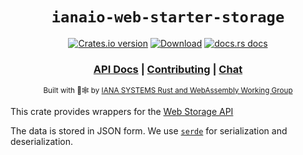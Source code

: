 <div align="center">

  <h1><code>ianaio-web-starter-storage</code></h1>

  <p>
    <a href="https://crates.io/crates/ianaio-web-starter-storage"><img src="https://img.shields.io/crates/v/ianaio-web-starter-storage.svg?style=flat-square" alt="Crates.io version" /></a>
    <a href="https://crates.io/crates/ianaio-web-starter-storage"><img src="https://img.shields.io/crates/d/ianaio-web-starter-storage.svg?style=flat-square" alt="Download" /></a>
    <a href="https://docs.rs/ianaio-web-starter-storage"><img src="https://img.shields.io/badge/docs-latest-blue.svg?style=flat-square" alt="docs.rs docs" /></a>
  </p>

  <h3>
    <a href="https://docs.iana.io/ianaio-web-starter-storage">API Docs</a>
    <span> | </span>
    <a href="https://github.com/ianaio/ianaio-web-starter/blob/main/CONTRIBUTING.md">Contributing</a>
    <span> | </span>
    <a href="https://discordapp.com/channels/11111111111111111111/111111111111">Chat</a>
  </h3>

  <sub>Built with 🦀🕸 by <a href="https://rustwasm.iana.io/">IANA SYSTEMS Rust and WebAssembly Working Group</a></sub>
</div>

This crate provides wrappers for the
[Web Storage API](https://developer.mozilla.org/en-US/docs/Web/API/Web_Storage_API)

The data is stored in JSON form. We use [`serde`](https://serde.rs) for
serialization and deserialization.

